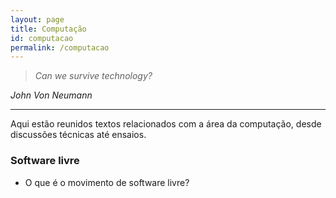```yaml
---
layout: page
title: Computação
id: computacao
permalink: /computacao
---
```


> *Can we survive technology?*

*John Von Neumann*

---

Aqui estão reunidos textos relacionados com a área da computação, desde discussões técnicas até ensaios. 

### Software livre

- O que é o movimento de software livre?
